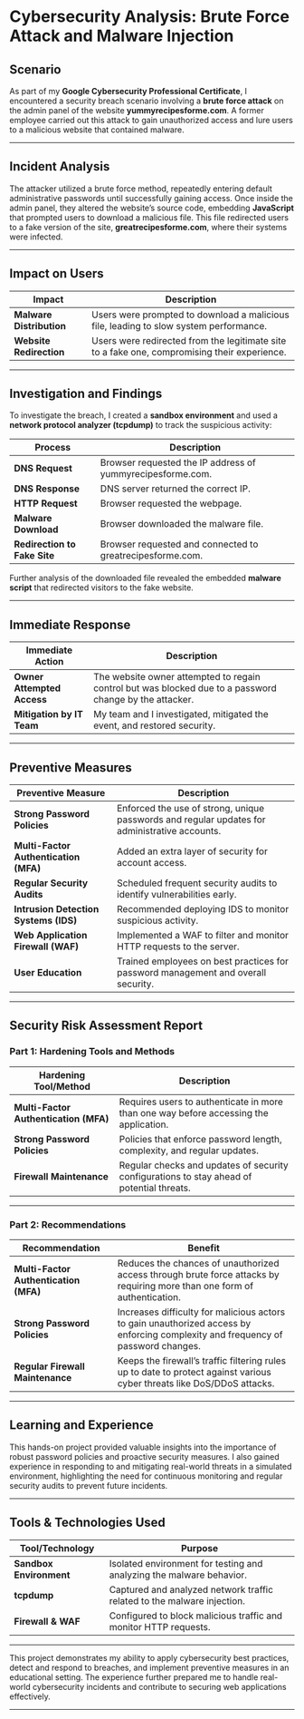 # Cybersecurity Analysis: Brute Force Attack and Malware Injection 

## Scenario

As part of my **Google Cybersecurity Professional Certificate**, I encountered a security breach scenario involving a **brute force attack** on the admin panel of the website **yummyrecipesforme.com**. A former employee carried out this attack to gain unauthorized access and lure users to a malicious website that contained malware.

---

## Incident Analysis

The attacker utilized a brute force method, repeatedly entering default administrative passwords until successfully gaining access. Once inside the admin panel, they altered the website’s source code, embedding **JavaScript** that prompted users to download a malicious file. This file redirected users to a fake version of the site, **greatrecipesforme.com**, where their systems were infected.

---

## Impact on Users

| **Impact**                  | **Description**                                                                               |
|-----------------------------|-----------------------------------------------------------------------------------------------|
| **Malware Distribution**     | Users were prompted to download a malicious file, leading to slow system performance.         |
| **Website Redirection**      | Users were redirected from the legitimate site to a fake one, compromising their experience.  |

---

## Investigation and Findings

To investigate the breach, I created a **sandbox environment** and used a **network protocol analyzer (tcpdump)** to track the suspicious activity:

| **Process**                  | **Description**                                                       |
|------------------------------|-----------------------------------------------------------------------|
| **DNS Request**               | Browser requested the IP address of yummyrecipesforme.com.            |
| **DNS Response**              | DNS server returned the correct IP.                                   |
| **HTTP Request**              | Browser requested the webpage.                                        |
| **Malware Download**          | Browser downloaded the malware file.                                  |
| **Redirection to Fake Site**  | Browser requested and connected to greatrecipesforme.com.             |

Further analysis of the downloaded file revealed the embedded **malware script** that redirected visitors to the fake website.

---

## Immediate Response

| **Immediate Action**                      | **Description**                                                                                   |
|-------------------------------------------|---------------------------------------------------------------------------------------------------|
| **Owner Attempted Access**                | The website owner attempted to regain control but was blocked due to a password change by the attacker. |
| **Mitigation by IT Team**                 | My team and I investigated, mitigated the event, and restored security.                            |

---

## Preventive Measures

| **Preventive Measure**                    | **Description**                                                                                   |
|-------------------------------------------|---------------------------------------------------------------------------------------------------|
| **Strong Password Policies**              | Enforced the use of strong, unique passwords and regular updates for administrative accounts.      |
| **Multi-Factor Authentication (MFA)**     | Added an extra layer of security for account access.                                               |
| **Regular Security Audits**               | Scheduled frequent security audits to identify vulnerabilities early.                              |
| **Intrusion Detection Systems (IDS)**     | Recommended deploying IDS to monitor suspicious activity.                                          |
| **Web Application Firewall (WAF)**        | Implemented a WAF to filter and monitor HTTP requests to the server.                               |
| **User Education**                        | Trained employees on best practices for password management and overall security.                  |

---

## Security Risk Assessment Report

### Part 1: Hardening Tools and Methods

| **Hardening Tool/Method**                 | **Description**                                                                                   |
|-------------------------------------------|---------------------------------------------------------------------------------------------------|
| **Multi-Factor Authentication (MFA)**     | Requires users to authenticate in more than one way before accessing the application.              |
| **Strong Password Policies**              | Policies that enforce password length, complexity, and regular updates.                            |
| **Firewall Maintenance**                  | Regular checks and updates of security configurations to stay ahead of potential threats.           |

---

### Part 2: Recommendations

| **Recommendation**                        | **Benefit**                                                                                        |
|-------------------------------------------|---------------------------------------------------------------------------------------------------|
| **Multi-Factor Authentication (MFA)**     | Reduces the chances of unauthorized access through brute force attacks by requiring more than one form of authentication. |
| **Strong Password Policies**              | Increases difficulty for malicious actors to gain unauthorized access by enforcing complexity and frequency of password changes. |
| **Regular Firewall Maintenance**          | Keeps the firewall’s traffic filtering rules up to date to protect against various cyber threats like DoS/DDoS attacks.       |

---

## Learning and Experience

This hands-on project provided valuable insights into the importance of robust password policies and proactive security measures. I also gained experience in responding to and mitigating real-world threats in a simulated environment, highlighting the need for continuous monitoring and regular security audits to prevent future incidents.

---

## Tools & Technologies Used

| **Tool/Technology**        | **Purpose**                                                      |
|----------------------------|------------------------------------------------------------------|
| **Sandbox Environment**     | Isolated environment for testing and analyzing the malware behavior. |
| **tcpdump**                 | Captured and analyzed network traffic related to the malware injection. |
| **Firewall & WAF**          | Configured to block malicious traffic and monitor HTTP requests. |

---

This project demonstrates my ability to apply cybersecurity best practices, detect and respond to breaches, and implement preventive measures in an educational setting. The experience further prepared me to handle real-world cybersecurity incidents and contribute to securing web applications effectively.

---

